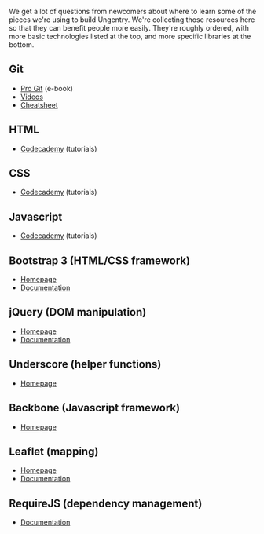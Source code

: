 We get a lot of questions from newcomers about where to learn some of the pieces we're using to build Ungentry. We're collecting those resources here so that they can benefit people more easily.  They're roughly ordered, with more basic technologies listed at the top, and more specific libraries at the bottom.

## Git
* [Pro Git](http://git-scm.com/book) (e-book)
* [Videos](http://git-scm.com/documentation)
* [Cheatsheet](http://ndpsoftware.com/git-cheatsheet.html)

## HTML
* [Codecademy](http://codecademy.com) (tutorials)

## CSS
* [Codecademy](http://codecademy.com) (tutorials)

## Javascript
* [Codecademy](http://codecademy.com) (tutorials)

## Bootstrap 3 (HTML/CSS framework)
* [Homepage](http://getbootstrap.com/)
* [Documentation](http://getbootstrap.com/css/)

## jQuery (DOM manipulation)
* [Homepage](http://jquery.com/)
* [Documentation](http://api.jquery.com/)

## Underscore (helper functions)
* [Homepage](http://underscorejs.org/)

## Backbone (Javascript framework)
* [Homepage](http://backbonejs.org/)

## Leaflet (mapping)
* [Homepage](http://leafletjs.com/)
* [Documentation](http://leafletjs.com/reference.html)

## RequireJS (dependency management)
* [Documentation](http://requirejs.org/docs/api.html)